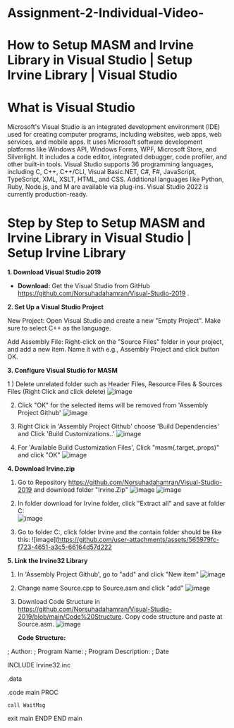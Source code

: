 # Assignment-2-Individual-Video-

# How to Setup MASM and Irvine Library in Visual Studio | Setup Irvine Library | Visual Studio

# What is Visual Studio
Microsoft's Visual Studio is an integrated development environment (IDE) used for creating computer programs, including websites, web apps, web services, and mobile apps. It uses Microsoft software development platforms like Windows API, Windows Forms, WPF, Microsoft Store, and Silverlight. It includes a code editor, integrated debugger, code profiler, and other built-in tools. Visual Studio supports 36 programming languages, including C, C++, C++/CLI, Visual Basic.NET, C#, F#, JavaScript, TypeScript, XML, XSLT, HTML, and CSS. Additional languages like Python, Ruby, Node.js, and M are available via plug-ins. Visual Studio 2022 is currently production-ready.

# Step by Step to Setup MASM and Irvine Library in Visual Studio | Setup Irvine Library

**1. Download Visual Studio 2019**

* **Download:** Get the Visual Studio from GitHub https://github.com/Norsuhadahamran/Visual-Studio-2019 .

**2. Set Up a Visual Studio Project**

New Project: Open Visual Studio and create a new "Empty Project". Make sure to select C++ as the language.

Add Assembly File: Right-click on the "Source Files" folder in your project, and add a new item. Name it with e.g., Assembly Project and click button OK.

**3. Configure Visual Studio for MASM**

1 ) Delete unrelated folder such as Header Files, Resource Files & Sources Files (Right Click and click delete)
![image](https://github.com/user-attachments/assets/8e6bbb14-136b-493f-a367-8210033b2d3a)

2) Click "OK" for the selected items will be removed from 'Assembly Project Github'
![image](https://github.com/user-attachments/assets/214f5393-492e-40aa-a93c-668be61f565e)

3) Right Click in 'Assembly Project Github' choose 'Build Dependencies' and Click 'Build Customizations..'
![image](https://github.com/user-attachments/assets/945c0db6-dccc-4390-9908-2ff0ddd0c1ac)

4) For 'Available Build Customization Files', Click "masm(.target,.props)" and click "OK"
   ![image](https://github.com/user-attachments/assets/821b2deb-e0db-4bf6-a946-1383f7f5a59e)

   
**4. Download Irvine.zip**

1) Go to Repository https://github.com/Norsuhadahamran/Visual-Studio-2019 and download folder "Irvine.Zip"
![image](https://github.com/user-attachments/assets/f9825c1b-0f87-4437-981f-a251dcb1e124)
![image](https://github.com/user-attachments/assets/e15c6f16-9093-40ad-86c2-717ee3f55a9a)

2) In folder download for Irvine folder, click "Extract all" and save at folder C:\
![image](https://github.com/user-attachments/assets/d4dfefc7-efcd-4b39-a1b0-5f5f6c61e833)

3) Go to folder C:\, click folder Irvine and the contain folder should be like this:
![image](https://github.com/user-attachments/assets/565979fc-f723-4651-a3c5-66164d57d222


**5. Link the Irvine32 Library**

1) In 'Assembly Project Github', go to "add" and click "New item"
![image](https://github.com/user-attachments/assets/cf73ce06-f67a-483d-86a4-53f39e98a274)

2) Change name Source.cpp to Source.asm and click "add"
![image](https://github.com/user-attachments/assets/03b7a734-74b9-4463-8065-85c609892903)

3) Download Code Structure in https://github.com/Norsuhadahamran/Visual-Studio-2019/blob/main/Code%20Structure.
   Copy code structure and paste at Source.asm.
   ![image](https://github.com/user-attachments/assets/5eef6cac-3eec-4925-8eb7-05bd06a1e57f)

   

   **Code Structure:**

   
; Author:
; Program Name:
; Program Description:
; Date

INCLUDE Irvine32.inc

.data

.code
main PROC
 
	call WaitMsg

 exit
main ENDP
END main





   





   









